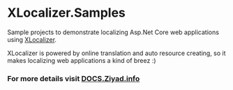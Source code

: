 # XLocalizer.Samples
Sample projects to demonstrate localizing Asp.Net Core web applications using [XLocalizer](https://github.com/LazZiya/XLocalizer).

XLocalizer is powered by online translation and auto resource creating, so it makes localizing web applications a kind of breez :)

### For more details visit [DOCS.Ziyad.info](https://docs.ziyad.info)
